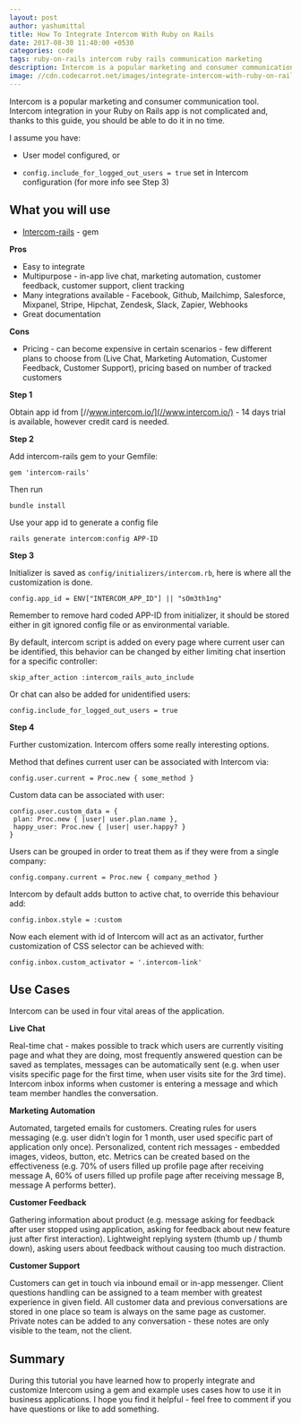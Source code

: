 ```yaml
---
layout: post
author: yashumittal
title: How To Integrate Intercom With Ruby on Rails
date: 2017-08-30 11:40:00 +0530
categories: code
tags: ruby-on-rails intercom ruby rails communication marketing
description: Intercom is a popular marketing and consumer communication tool. Intercom integration in your Ruby on Rails app is not complicated and, thanks to this guide, you should be able to do it in no time.
image: //cdn.codecarrot.net/images/integrate-intercom-with-ruby-on-rails.png
---
```


Intercom is a popular marketing and consumer communication tool. Intercom integration in your Ruby on Rails app is not complicated and, thanks to this guide, you should be able to do it in no time.

I assume you have:

* User model configured, or

* `config.include_for_logged_out_users = true` set in Intercom configuration (for more info see Step 3)

## What you will use

* [Intercom-rails](//github.com/intercom/intercom-rails) - gem

**Pros**

* Easy to integrate
* Multipurpose - in-app live chat, marketing automation, customer feedback, customer support, client tracking
* Many integrations available - Facebook, Github, Mailchimp, Salesforce, Mixpanel, Stripe, Hipchat, Zendesk, Slack, Zapier, Webhooks
* Great documentation

**Cons**

* Pricing - can become expensive in certain scenarios - few different plans to choose from (Live Chat, Marketing Automation, Customer Feedback, Customer Support), pricing based on number of tracked customers

**Step 1**

Obtain app id from [//www.intercom.io/](//www.intercom.io/) - 14 days trial is available, however credit card is needed.

**Step 2**

Add intercom-rails gem to your Gemfile:

```
gem 'intercom-rails'
```

Then run

```
bundle install
```

Use your app id to generate a config file

```
rails generate intercom:config APP-ID
```

**Step 3**

Initializer is saved as `config/initializers/intercom.rb`, here is where all the customization is done.

```
config.app_id = ENV["INTERCOM_APP_ID"] || "sOm3th1ng"
```

Remember to remove hard coded APP-ID from initializer, it should be stored either in git ignored config file or as environmental variable.

By default, intercom script is added on every page where current user can be identified, this behavior can be changed by either limiting chat insertion for a specific controller:

```
skip_after_action :intercom_rails_auto_include
```

Or chat can also be added for unidentified users:

```
config.include_for_logged_out_users = true
```

**Step 4**

Further customization. Intercom offers some really interesting options.

Method that defines current user can be associated with Intercom via:

```
config.user.current = Proc.new { some_method }
```

Custom data can be associated with user:

```
config.user.custom_data = {
 plan: Proc.new { |user| user.plan.name },
 happy_user: Proc.new { |user| user.happy? }
}
```

Users can be grouped in order to treat them as if they were from a single company:

```
config.company.current = Proc.new { company_method }
```

Intercom by default adds button to active chat, to override this behaviour add:

```
config.inbox.style = :custom
```

Now each element with id of Intercom will act as an activator, further customization of CSS selector can be achieved with:

```
config.inbox.custom_activator = '.intercom-link'
```

## Use Cases

Intercom can be used in four vital areas of the application.

**Live Chat**

Real-time chat - makes possible to track which users are currently visiting page and what they are doing, most frequently answered question can be saved as templates, messages can be automatically sent (e.g. when user visits specific page for the first time, when user visits site for the 3rd time). Intercom inbox informs when customer is entering a message and which team member handles the conversation.

**Marketing Automation**

Automated, targeted emails for customers. Creating rules for users messaging (e.g. user didn’t login for 1 month, user used specific part of application only once). Personalized, content rich messages - embedded images, videos, button, etc. Metrics can be created based on the effectiveness (e.g. 70% of users filled up profile page after receiving message A, 60% of users filled up profile page after receiving message B, message A performs better).

**Customer Feedback**

Gathering information about product (e.g. message asking for feedback after user stopped using application, asking for feedback about new feature just after first interaction). Lightweight replying system (thumb up / thumb down), asking users about feedback without causing too much distraction.

**Customer Support**

Customers can get in touch via inbound email or in-app messenger. Client questions handling can be assigned to a team member with greatest experience in given field. All customer data and previous conversations are stored in one place so team is always on the same page as customer. Private notes can be added to any conversation - these notes are only visible to the team, not the client.

## Summary

During this tutorial you have learned how to properly integrate and customize Intercom using a gem and example uses cases how to use it in business applications. I hope you find it helpful - feel free to comment if you have questions or like to add something.
